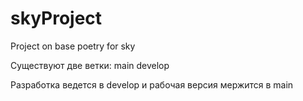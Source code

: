 # skyProject
Project on base poetry for sky

Существуют две ветки:
main
develop

Разработка ведется в develop и рабочая версия мержится в main

